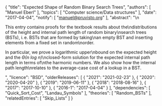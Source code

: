 {
    "title": "Expected Shape of Random Binary Search Trees",
    "authors": [
        "Manuel Eberl"
    ],
    "topics": [
        "Computer science/Data structures"
    ],
    "date": "2017-04-04",
    "notify": [
        "manuel@pruvisto.org"
    ],
    "abstract": "\n<p>This entry contains proofs for the textbook results about the\ndistributions of the height and internal path length of random binary\nsearch trees (BSTs), i.&thinsp;e. BSTs that are formed by taking\nan empty BST and inserting elements from a fixed set in random\norder.</p>  <p>In particular, we prove a logarithmic upper\nbound on the expected height and the <em>Θ(n log n)</em>\nclosed-form solution for the expected internal path length in terms of\nthe harmonic numbers. We also show how the internal path length\nrelates to the average-case cost of a lookup in a BST.</p>",
    "licence": "BSD",
    "olderReleases": [
        {
            "2021": "2021-02-23"
        },
        {
            "2020": "2020-04-20"
        },
        {
            "2019": "2019-06-11"
        },
        {
            "2018": "2018-08-16"
        },
        {
            "2017": "2017-10-10"
        },
        {
            "2016-1": "2017-04-04"
        }
    ],
    "dependencies": [
        "Quick_Sort_Cost",
        "Landau_Symbols"
    ],
    "theories": [
        "Random_BSTs"
    ],
    "relatedEntries": [
        "Skip_Lists"
    ]
}
